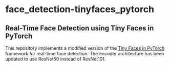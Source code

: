 # face_detection-tinyfaces_pytorch

## Real-Time Face Detection using Tiny Faces in PyTorch

This repository implements a modified version of the [Tiny Faces in PyTorch](https://github.com/varunagrawal/tiny-faces-pytorch) framework for real-time face detection. The encoder architecture has been updated to use ResNet50 instead of ResNet101.

